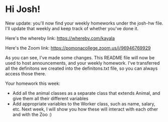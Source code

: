 # Hi Josh! #

New update: you'll now find your weekly homeworks under the josh-hw file. I'll update that weekly and keep track of whether you've done it. 

Here's the whereby link: https://whereby.com/kayala

Here's the Zoom link: https://pomonacollege.zoom.us/j/96946769929

As you can see, I've made some changes. This README file will now be used to host announcements, and your weekly homework. I've transferred all the definitons we created into the definitons.txt file, so you can always access those there. 

Your homework this week:
- Add all the animal classes as a separate class that extends Animal, and give them all their different variables
- Add appropriate variables to the Worker class, such as name, salary, etc. 
Next week, I will show you how these will interact with each other and with the Zoo :)
